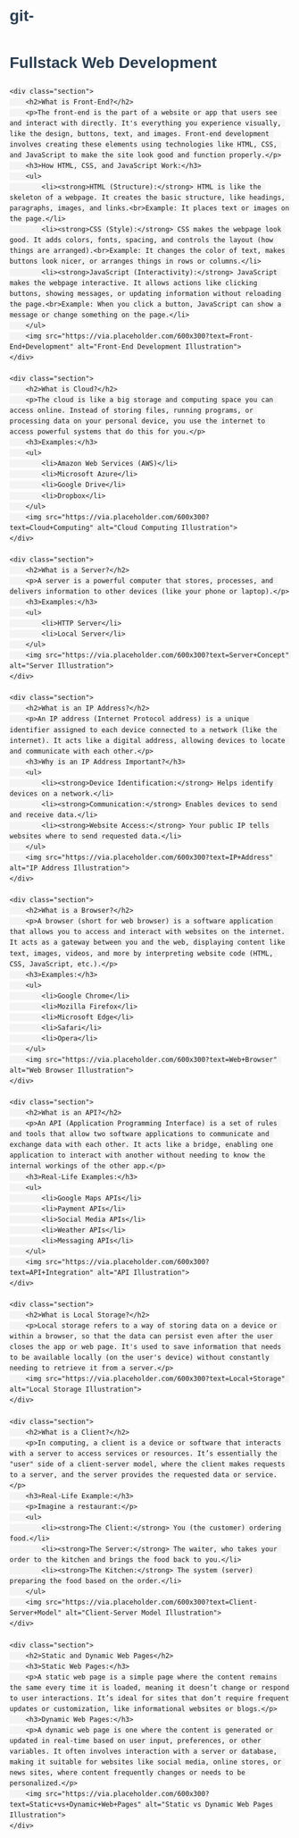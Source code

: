 # git-<!DOCTYPE html>
<html lang="en">
<head>
    <meta charset="UTF-8">
    <meta name="viewport" content="width=device-width, initial-scale=1.0">
    <title>Fullstack Web Development</title>
    <style>
        body {
            font-family: Arial, sans-serif;
            line-height: 1.6;
            margin: 20px;
        }
        h1, h2, h3 {
            color: #2c3e50;
        }
        ul {
            margin-left: 20px;
        }
        .section {
            margin-bottom: 30px;
        }
        code {
            background-color: #f4f4f4;
            padding: 2px 4px;
            border-radius: 4px;
        }
        img {
            max-width: 100%;
            height: auto;
            margin-top: 10px;
            margin-bottom: 20px;
        }
    </style>
</head>
<body>
    <h1>Fullstack Web Development</h1>

    <div class="section">
        <h2>What is Front-End?</h2>
        <p>The front-end is the part of a website or app that users see and interact with directly. It's everything you experience visually, like the design, buttons, text, and images. Front-end development involves creating these elements using technologies like HTML, CSS, and JavaScript to make the site look good and function properly.</p>
        <h3>How HTML, CSS, and JavaScript Work:</h3>
        <ul>
            <li><strong>HTML (Structure):</strong> HTML is like the skeleton of a webpage. It creates the basic structure, like headings, paragraphs, images, and links.<br>Example: It places text or images on the page.</li>
            <li><strong>CSS (Style):</strong> CSS makes the webpage look good. It adds colors, fonts, spacing, and controls the layout (how things are arranged).<br>Example: It changes the color of text, makes buttons look nicer, or arranges things in rows or columns.</li>
            <li><strong>JavaScript (Interactivity):</strong> JavaScript makes the webpage interactive. It allows actions like clicking buttons, showing messages, or updating information without reloading the page.<br>Example: When you click a button, JavaScript can show a message or change something on the page.</li>
        </ul>
        <img src="https://via.placeholder.com/600x300?text=Front-End+Development" alt="Front-End Development Illustration">
    </div>

    <div class="section">
        <h2>What is Cloud?</h2>
        <p>The cloud is like a big storage and computing space you can access online. Instead of storing files, running programs, or processing data on your personal device, you use the internet to access powerful systems that do this for you.</p>
        <h3>Examples:</h3>
        <ul>
            <li>Amazon Web Services (AWS)</li>
            <li>Microsoft Azure</li>
            <li>Google Drive</li>
            <li>Dropbox</li>
        </ul>
        <img src="https://via.placeholder.com/600x300?text=Cloud+Computing" alt="Cloud Computing Illustration">
    </div>

    <div class="section">
        <h2>What is a Server?</h2>
        <p>A server is a powerful computer that stores, processes, and delivers information to other devices (like your phone or laptop).</p>
        <h3>Examples:</h3>
        <ul>
            <li>HTTP Server</li>
            <li>Local Server</li>
        </ul>
        <img src="https://via.placeholder.com/600x300?text=Server+Concept" alt="Server Illustration">
    </div>

    <div class="section">
        <h2>What is an IP Address?</h2>
        <p>An IP address (Internet Protocol address) is a unique identifier assigned to each device connected to a network (like the internet). It acts like a digital address, allowing devices to locate and communicate with each other.</p>
        <h3>Why is an IP Address Important?</h3>
        <ul>
            <li><strong>Device Identification:</strong> Helps identify devices on a network.</li>
            <li><strong>Communication:</strong> Enables devices to send and receive data.</li>
            <li><strong>Website Access:</strong> Your public IP tells websites where to send requested data.</li>
        </ul>
        <img src="https://via.placeholder.com/600x300?text=IP+Address" alt="IP Address Illustration">
    </div>

    <div class="section">
        <h2>What is a Browser?</h2>
        <p>A browser (short for web browser) is a software application that allows you to access and interact with websites on the internet. It acts as a gateway between you and the web, displaying content like text, images, videos, and more by interpreting website code (HTML, CSS, JavaScript, etc.).</p>
        <h3>Examples:</h3>
        <ul>
            <li>Google Chrome</li>
            <li>Mozilla Firefox</li>
            <li>Microsoft Edge</li>
            <li>Safari</li>
            <li>Opera</li>
        </ul>
        <img src="https://via.placeholder.com/600x300?text=Web+Browser" alt="Web Browser Illustration">
    </div>

    <div class="section">
        <h2>What is an API?</h2>
        <p>An API (Application Programming Interface) is a set of rules and tools that allow two software applications to communicate and exchange data with each other. It acts like a bridge, enabling one application to interact with another without needing to know the internal workings of the other app.</p>
        <h3>Real-Life Examples:</h3>
        <ul>
            <li>Google Maps APIs</li>
            <li>Payment APIs</li>
            <li>Social Media APIs</li>
            <li>Weather APIs</li>
            <li>Messaging APIs</li>
        </ul>
        <img src="https://via.placeholder.com/600x300?text=API+Integration" alt="API Illustration">
    </div>

    <div class="section">
        <h2>What is Local Storage?</h2>
        <p>Local storage refers to a way of storing data on a device or within a browser, so that the data can persist even after the user closes the app or web page. It's used to save information that needs to be available locally (on the user's device) without constantly needing to retrieve it from a server.</p>
        <img src="https://via.placeholder.com/600x300?text=Local+Storage" alt="Local Storage Illustration">
    </div>

    <div class="section">
        <h2>What is a Client?</h2>
        <p>In computing, a client is a device or software that interacts with a server to access services or resources. It’s essentially the "user" side of a client-server model, where the client makes requests to a server, and the server provides the requested data or service.</p>
        <h3>Real-Life Example:</h3>
        <p>Imagine a restaurant:</p>
        <ul>
            <li><strong>The Client:</strong> You (the customer) ordering food.</li>
            <li><strong>The Server:</strong> The waiter, who takes your order to the kitchen and brings the food back to you.</li>
            <li><strong>The Kitchen:</strong> The system (server) preparing the food based on the order.</li>
        </ul>
        <img src="https://via.placeholder.com/600x300?text=Client-Server+Model" alt="Client-Server Model Illustration">
    </div>

    <div class="section">
        <h2>Static and Dynamic Web Pages</h2>
        <h3>Static Web Pages:</h3>
        <p>A static web page is a simple page where the content remains the same every time it is loaded, meaning it doesn’t change or respond to user interactions. It’s ideal for sites that don’t require frequent updates or customization, like informational websites or blogs.</p>
        <h3>Dynamic Web Pages:</h3>
        <p>A dynamic web page is one where the content is generated or updated in real-time based on user input, preferences, or other variables. It often involves interaction with a server or database, making it suitable for websites like social media, online stores, or news sites, where content frequently changes or needs to be personalized.</p>
        <img src="https://via.placeholder.com/600x300?text=Static+vs+Dynamic+Web+Pages" alt="Static vs Dynamic Web Pages Illustration">
    </div>
</body>
</html>
